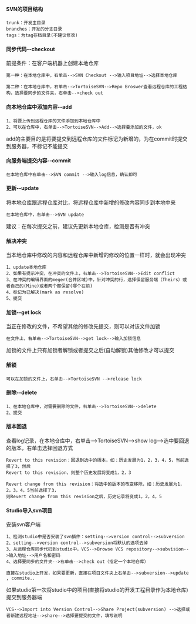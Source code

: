 ####	SVN的项目结构
	trunk：开发主目录
	branches：开发的分支目录
	tags：为tag存档目录(不建议修改)
####	同步代码--checkout
前提条件：在客户端机器上创建本地仓库

	第一种：在本地仓库中，右单击-->SVN Checkout -->输入项目地址-->选择本地仓库
	
	第二种：在本地仓库中，右单击-->TortoiseSVN-->Repo Broswer查看远程仓库的工程结构，选择要同步的文件夹，右单击-->check out
####	向本地仓库中添加内容--add
	1、将要上传到远程仓库的文件添加到本地仓库中
	2、可以在仓库中，右单击-->TortoiseSVN-->Add-->选择要添加的文件，ok
add的主要目的是将要提交到远程仓库的文件标记为新增的，为在commit时提交到服务器，不标记不能提交

####	向服务端提交内容--commit
	在本地仓库中右单击-->SVN commit -->输入log信息，确认即可

####	更新--update
将本地仓库跟远程仓库对比，将远程仓库中新增的修改内容同步到本地中来

	在本地仓库中，右单击-->SVN update
建议：在每次提交之前，建议先更新本地仓库，检测是否有冲突
####	解决冲突
当本地仓库中修改的内容和远程仓库中新增的修改的位置一样时，就会出现冲突

	1、update本地仓库
	2、如果有提示冲突，在冲突的文件上，右单击-->TortoiseSVN-->Edit conflict
	3、在冲突的编辑界面的meger(合并区域)中，针对冲突的行，选择保留服务端（Theirs）或者自己的(Mine)或者两个都保留(哪个在前)
	4、标记为已解决(mark as resolve)
	5、提交

####	加锁--get lock
当正在修改的文件，不希望其他的修改先提交，则可以对该文件加锁

	在文件上，右单击-->TortoiseSVN-->get lock-->输入加锁信息
加锁的文件上只有加锁者解锁或者提交之后(自动解锁)其他修改才可以提交
####	解锁
	可以在加锁的文件上，右单击-->TortoiseSVN -->release lock
####	删除--delete
	1、在本地仓库中，对需要删除的文件，右单击-->TortoiseSVN-->delete
	2、提交
####	版本回退
查看log记录，在本地仓库中，右单击-->TortoiseSVN-->show log-->选中要回退的版本，右单击选择回退方式

	Revert to this revision：回退到选中的版本，如：历史发展为1，2，3，4，5，当前选择了3，然后
	Revert to this revision，则整个历史发展将变成1，2，3

	Revert change from this revision：将选中的版本的改变移除，如：历史发展为1，2，3，4，5当前选择了3，
	则Revert change from this revision之后，历史记录将变成1，2，4，5
	
####	Studio导入svn项目
安装svn客户端

	1、检测studio中是否安装了svn插件：setting-->version control-->subversion
	2、setting-->version control-->subversion将默认的选项去掉
	3、从远程仓库同步代码到studio中，VCS-->Browse VCS repository-->subvision-->输入地址-->用户名和密码
	4、选择要同步的文件夹-->右单击-->check out（指定一个本地仓库）

	直接在studio上开发，如果要更新，直接在项目文件夹上右单击-->subversion-->update , commite..

如果studio第一次将studio中的项目(直接将studio的开发工程目录作为本地仓库)提交到服务器端
	
	VCS-->Import into Version Control-->Share Project(subversion) -->选择或者新建远程地址-->share-->选择要提交的文件，填写说明
